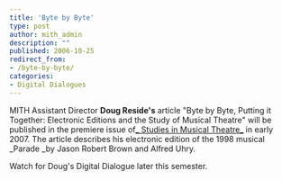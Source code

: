 ```yaml
---
title: 'Byte by Byte'
type: post
author: mith_admin
description: ""
published: 2006-10-25
redirect_from: 
- /byte-by-byte/
categories:
- Digital Dialogues
---
```

MITH Assistant Director **Doug Reside's** article "Byte by Byte, Putting it Together: Electronic Editions and the Study of Musical Theatre" will be published in the premiere issue of[_ Studies in Musical Theatre_](http://www.intellectbooks.co.uk/journals.php?issn=17503159) in early 2007. The article describes his electronic edition of the 1998 musical \_Parade \_by Jason Robert Brown and Alfred Uhry.

Watch for Doug's Digital Dialogue later this semester.
